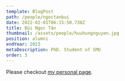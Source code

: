 ```yaml
---
template: BlogPost
path: /people/ngoctanbui
date: 2022-02-01T06:15:50.738Z
title: Bùi Ngọc Tân
thumbnail: /assets/people/huuhungnguyen.jpg
position: alumni
endYear: 2023
metaDescription: PhD. Student of SMU
order: 3
---
```


Please checkout [my personal page](https://users.soict.hust.edu.vn/thanghq/?fbclid=IwAR2VaQ-JSrqiP-WFBaP8wqQMsfEwQ9ep10KAqNoQY63w2lZWPJuHPdgT8kQ).
